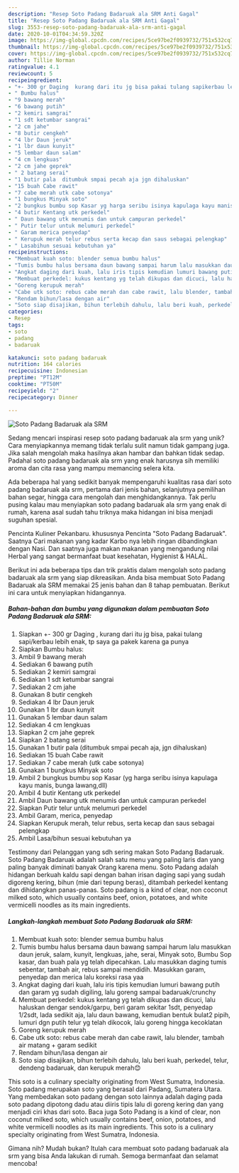 ```yaml
---
description: "Resep Soto Padang Badaruak ala SRM Anti Gagal"
title: "Resep Soto Padang Badaruak ala SRM Anti Gagal"
slug: 3553-resep-soto-padang-badaruak-ala-srm-anti-gagal
date: 2020-10-01T04:34:59.320Z
image: https://img-global.cpcdn.com/recipes/5ce97be2f0939732/751x532cq70/soto-padang-badaruak-ala-srm-foto-resep-utama.jpg
thumbnail: https://img-global.cpcdn.com/recipes/5ce97be2f0939732/751x532cq70/soto-padang-badaruak-ala-srm-foto-resep-utama.jpg
cover: https://img-global.cpcdn.com/recipes/5ce97be2f0939732/751x532cq70/soto-padang-badaruak-ala-srm-foto-resep-utama.jpg
author: Tillie Norman
ratingvalue: 4.1
reviewcount: 5
recipeingredient:
- "+- 300 gr Daging  kurang dari itu jg bisa pakai tulang sapikerbau lebih enak tp saya ga pakek karena ga punya"
- " Bumbu halus"
- "9 bawang merah"
- "6 bawang putih"
- "2 kemiri samgrai"
- "1 sdt ketumbar sangrai"
- "2 cm jahe"
- "8 butir cengkeh"
- "4 lbr Daun jeruk"
- "1 lbr daun kunyit"
- "5 lembar daun salam"
- "4 cm lengkuas"
- "2 cm jahe geprek"
- " 2 batang serai"
- "1 butir pala  ditumbuk smpai pecah aja jgn dihaluskan"
- "15 buah Cabe rawit"
- "7 cabe merah utk cabe sotonya"
- "1 bungkus Minyak soto"
- "2 bungkus bumbu sop Kasar yg harga seribu isinya kapulaga kayu manis bunga lawangdll"
- "4 butir Kentang utk perkedel"
- " Daun bawang utk menumis dan untuk campuran perkedel"
- " Putir telur untuk melumuri perkedel"
- " Garam merica penyedap"
- " Kerupuk merah telur rebus serta kecap dan saus sebagai pelengkap"
- " Lasabihun sesuai kebutuhan ya"
recipeinstructions:
- "Membuat kuah soto: blender semua bumbu halus"
- "Tumis bumbu halus bersama daun bawang sampai harum lalu masukkan daun jeruk, salam, kunyit, lengkuas, jahe, serai, Minyak soto, Bumbu Sop kasar, dan buah pala yg telah dipecahkan. Lalu masukkan daging tumis sebentar, tambah air, rebus sampai mendidih. Masukkan garam, penyedap dan merica lalu koreksi rasa yaa"
- "Angkat daging dari kuah, lalu iris tipis kemudian lumuri bawang putih dan garam yg sudah digiling, lalu goreng sampai badaruak/crunchy"
- "Membuat perkedel: kukus kentang yg telah dikupas dan dicuci, lalu haluskan dengar sendok/garpu, beri garam sekitar 1sdt, penyedap 1/2sdt, lada sedikit aja, lalu daun bawang, kemudian bentuk bulat2 pipih, lumuri dgn putih telur yg telah dikocok, lalu goreng hingga kecoklatan"
- "Goreng kerupuk merah"
- "Cabe utk soto: rebus cabe merah dan cabe rawit, lalu blender, tambah air matang + garam sedikit"
- "Rendam bihun/lasa dengan air"
- "Soto siap disajikan, bihun terlebih dahulu, lalu beri kuah, perkedel, telur, dendeng badaruak, dan kerupuk merah😊"
categories:
- Resep
tags:
- soto
- padang
- badaruak

katakunci: soto padang badaruak 
nutrition: 164 calories
recipecuisine: Indonesian
preptime: "PT12M"
cooktime: "PT50M"
recipeyield: "2"
recipecategory: Dinner

---
```



![Soto Padang Badaruak ala SRM](https://img-global.cpcdn.com/recipes/5ce97be2f0939732/751x532cq70/soto-padang-badaruak-ala-srm-foto-resep-utama.jpg)

Sedang mencari inspirasi resep soto padang badaruak ala srm yang unik? Cara menyiapkannya memang tidak terlalu sulit namun tidak gampang juga. Jika salah mengolah maka hasilnya akan hambar dan bahkan tidak sedap. Padahal soto padang badaruak ala srm yang enak harusnya sih memiliki aroma dan cita rasa yang mampu memancing selera kita.

Ada beberapa hal yang sedikit banyak mempengaruhi kualitas rasa dari soto padang badaruak ala srm, pertama dari jenis bahan, selanjutnya pemilihan bahan segar, hingga cara mengolah dan menghidangkannya. Tak perlu pusing kalau mau menyiapkan soto padang badaruak ala srm yang enak di rumah, karena asal sudah tahu triknya maka hidangan ini bisa menjadi suguhan spesial.

Pencinta Kuliner Pekanbaru. khususnya Pencinta &#34;Soto Padang Badaruak&#34;. Saatnya Cari makanan yang kadar Karbo nya lebih ringan dibandingkan dengan Nasi. Dan saatnya juga makan makanan yang mengandung nilai Herbal yang sangat bermanfaat buat kesehatan, Hygienist &amp; HALAL.


Berikut ini ada beberapa tips dan trik praktis dalam mengolah soto padang badaruak ala srm yang siap dikreasikan. Anda bisa membuat Soto Padang Badaruak ala SRM memakai 25 jenis bahan dan 8 tahap pembuatan. Berikut ini cara untuk menyiapkan hidangannya.

<!--inarticleads1-->

##### Bahan-bahan dan bumbu yang digunakan dalam pembuatan Soto Padang Badaruak ala SRM:

1. Siapkan +- 300 gr Daging , kurang dari itu jg bisa, pakai tulang sapi/kerbau lebih enak, tp saya ga pakek karena ga punya
1. Siapkan  Bumbu halus:
1. Ambil 9 bawang merah
1. Sediakan 6 bawang putih
1. Sediakan 2 kemiri samgrai
1. Sediakan 1 sdt ketumbar sangrai
1. Sediakan 2 cm jahe
1. Gunakan 8 butir cengkeh
1. Sediakan 4 lbr Daun jeruk
1. Gunakan 1 lbr daun kunyit
1. Gunakan 5 lembar daun salam
1. Sediakan 4 cm lengkuas
1. Siapkan 2 cm jahe geprek
1. Siapkan  2 batang serai
1. Gunakan 1 butir pala  (ditumbuk smpai pecah aja, jgn dihaluskan)
1. Sediakan 15 buah Cabe rawit
1. Sediakan 7 cabe merah (utk cabe sotonya)
1. Gunakan 1 bungkus Minyak soto
1. Ambil 2 bungkus bumbu sop Kasar (yg harga seribu isinya kapulaga kayu manis, bunga lawang,dll)
1. Ambil 4 butir Kentang utk perkedel
1. Ambil  Daun bawang utk menumis dan untuk campuran perkedel
1. Siapkan  Putir telur untuk melumuri perkedel
1. Ambil  Garam, merica, penyedap
1. Siapkan  Kerupuk merah, telur rebus, serta kecap dan saus sebagai pelengkap
1. Ambil  Lasa/bihun sesuai kebutuhan ya


Testimony dari Pelanggan yang sdh sering makan Soto Padang Badaruak. Soto Padang Badaruak adalah salah satu menu yang paling laris dan yang paling banyak diminati banyak Orang karena menu. Soto Padang adalah hidangan berkuah kaldu sapi dengan bahan irisan daging sapi yang sudah digoreng kering, bihun (mie dari tepung beras), ditambah perkedel kentang dan dihidangkan panas-panas. Soto padang is a kind of clear, non coconut milked soto, which usually contains beef, onion, potatoes, and white vermicelli noodles as its main ingredients. 

<!--inarticleads2-->

##### Langkah-langkah membuat Soto Padang Badaruak ala SRM:

1. Membuat kuah soto: blender semua bumbu halus
1. Tumis bumbu halus bersama daun bawang sampai harum lalu masukkan daun jeruk, salam, kunyit, lengkuas, jahe, serai, Minyak soto, Bumbu Sop kasar, dan buah pala yg telah dipecahkan. Lalu masukkan daging tumis sebentar, tambah air, rebus sampai mendidih. Masukkan garam, penyedap dan merica lalu koreksi rasa yaa
1. Angkat daging dari kuah, lalu iris tipis kemudian lumuri bawang putih dan garam yg sudah digiling, lalu goreng sampai badaruak/crunchy
1. Membuat perkedel: kukus kentang yg telah dikupas dan dicuci, lalu haluskan dengar sendok/garpu, beri garam sekitar 1sdt, penyedap 1/2sdt, lada sedikit aja, lalu daun bawang, kemudian bentuk bulat2 pipih, lumuri dgn putih telur yg telah dikocok, lalu goreng hingga kecoklatan
1. Goreng kerupuk merah
1. Cabe utk soto: rebus cabe merah dan cabe rawit, lalu blender, tambah air matang + garam sedikit
1. Rendam bihun/lasa dengan air
1. Soto siap disajikan, bihun terlebih dahulu, lalu beri kuah, perkedel, telur, dendeng badaruak, dan kerupuk merah😊


This soto is a culinary specialty originating from West Sumatra, Indonesia. Soto padang merupakan soto yang berasal dari Padang, Sumatera Utara. Yang membedakan soto padang dengan soto lainnya adalah daging pada soto padang dipotong dadu atau diiris tipis lalu di goreng kering dan yang menjadi ciri khas dari soto. Baca juga  Soto Padang is a kind of clear, non coconut milked soto, which usually contains beef, onion, potatoes, and white vermicelli noodles as its main ingredients. This soto is a culinary specialty originating from West Sumatra, Indonesia. 

Gimana nih? Mudah bukan? Itulah cara membuat soto padang badaruak ala srm yang bisa Anda lakukan di rumah. Semoga bermanfaat dan selamat mencoba!
